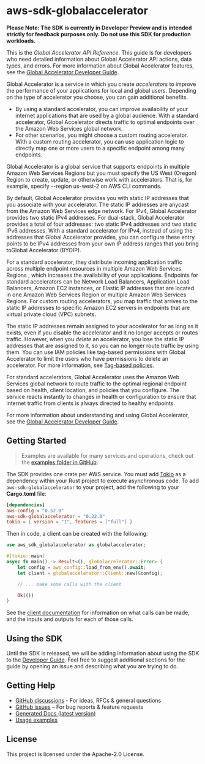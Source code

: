 # aws-sdk-globalaccelerator

**Please Note: The SDK is currently in Developer Preview and is intended strictly for
feedback purposes only. Do not use this SDK for production workloads.**

This is the _Global Accelerator API Reference_. This guide is for developers who need detailed information about Global Accelerator API actions, data types, and errors. For more information about Global Accelerator features, see the [Global Accelerator Developer Guide](https://docs.aws.amazon.com/global-accelerator/latest/dg/what-is-global-accelerator.html).

Global Accelerator is a service in which you create _accelerators_ to improve the performance of your applications for local and global users. Depending on the type of accelerator you choose, you can gain additional benefits.
  - By using a standard accelerator, you can improve availability of your internet applications that are used by a global audience. With a standard accelerator, Global Accelerator directs traffic to optimal endpoints over the Amazon Web Services global network.
  - For other scenarios, you might choose a custom routing accelerator. With a custom routing accelerator, you can use application logic to directly map one or more users to a specific endpoint among many endpoints.

Global Accelerator is a global service that supports endpoints in multiple Amazon Web Services Regions but you must specify the US West (Oregon) Region to create, update, or otherwise work with accelerators. That is, for example, specify --region us-west-2 on AWS CLI commands.

By default, Global Accelerator provides you with static IP addresses that you associate with your accelerator. The static IP addresses are anycast from the Amazon Web Services edge network. For IPv4, Global Accelerator provides two static IPv4 addresses. For dual-stack, Global Accelerator provides a total of four addresses: two static IPv4 addresses and two static IPv6 addresses. With a standard accelerator for IPv4, instead of using the addresses that Global Accelerator provides, you can configure these entry points to be IPv4 addresses from your own IP address ranges that you bring toGlobal Accelerator (BYOIP).

For a standard accelerator, they distribute incoming application traffic across multiple endpoint resources in multiple Amazon Web Services Regions , which increases the availability of your applications. Endpoints for standard accelerators can be Network Load Balancers, Application Load Balancers, Amazon EC2 instances, or Elastic IP addresses that are located in one Amazon Web Services Region or multiple Amazon Web Services Regions. For custom routing accelerators, you map traffic that arrives to the static IP addresses to specific Amazon EC2 servers in endpoints that are virtual private cloud (VPC) subnets.

The static IP addresses remain assigned to your accelerator for as long as it exists, even if you disable the accelerator and it no longer accepts or routes traffic. However, when you _delete_ an accelerator, you lose the static IP addresses that are assigned to it, so you can no longer route traffic by using them. You can use IAM policies like tag-based permissions with Global Accelerator to limit the users who have permissions to delete an accelerator. For more information, see [Tag-based policies](https://docs.aws.amazon.com/global-accelerator/latest/dg/access-control-manage-access-tag-policies.html).

For standard accelerators, Global Accelerator uses the Amazon Web Services global network to route traffic to the optimal regional endpoint based on health, client location, and policies that you configure. The service reacts instantly to changes in health or configuration to ensure that internet traffic from clients is always directed to healthy endpoints.

For more information about understanding and using Global Accelerator, see the [Global Accelerator Developer Guide](https://docs.aws.amazon.com/global-accelerator/latest/dg/what-is-global-accelerator.html).

## Getting Started

> Examples are available for many services and operations, check out the
> [examples folder in GitHub](https://github.com/awslabs/aws-sdk-rust/tree/main/examples).

The SDK provides one crate per AWS service. You must add [Tokio](https://crates.io/crates/tokio)
as a dependency within your Rust project to execute asynchronous code. To add `aws-sdk-globalaccelerator` to
your project, add the following to your **Cargo.toml** file:

```toml
[dependencies]
aws-config = "0.52.0"
aws-sdk-globalaccelerator = "0.22.0"
tokio = { version = "1", features = ["full"] }
```

Then in code, a client can be created with the following:

```rust
use aws_sdk_globalaccelerator as globalaccelerator;

#[tokio::main]
async fn main() -> Result<(), globalaccelerator::Error> {
    let config = aws_config::load_from_env().await;
    let client = globalaccelerator::Client::new(&config);

    // ... make some calls with the client

    Ok(())
}
```

See the [client documentation](https://docs.rs/aws-sdk-globalaccelerator/latest/aws_sdk_globalaccelerator/client/struct.Client.html)
for information on what calls can be made, and the inputs and outputs for each of those calls.

## Using the SDK

Until the SDK is released, we will be adding information about using the SDK to the
[Developer Guide](https://docs.aws.amazon.com/sdk-for-rust/latest/dg/welcome.html). Feel free to suggest
additional sections for the guide by opening an issue and describing what you are trying to do.

## Getting Help

* [GitHub discussions](https://github.com/awslabs/aws-sdk-rust/discussions) - For ideas, RFCs & general questions
* [GitHub issues](https://github.com/awslabs/aws-sdk-rust/issues/new/choose) – For bug reports & feature requests
* [Generated Docs (latest version)](https://awslabs.github.io/aws-sdk-rust/)
* [Usage examples](https://github.com/awslabs/aws-sdk-rust/tree/main/examples)

## License

This project is licensed under the Apache-2.0 License.

